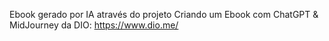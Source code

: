 Ebook gerado por IA através do projeto Criando um Ebook com ChatGPT & MidJourney da DIO: https://www.dio.me/
